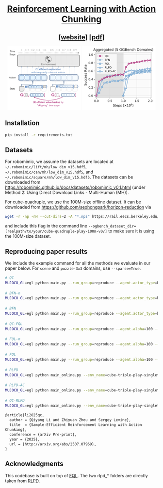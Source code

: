 <div align="center">

# [Reinforcement Learning with Action Chunking](https://arxiv.org/abs/2507.07969)

## [[website](https://colinqiyangli.github.io/qc/)]      [[pdf](https://arxiv.org/pdf/2507.07969)]

</div>

<p align="center">
  <img alt="teaser figure" src="./assets/teaser.png" width="48%">
  <img alt="aggregated results" src="./assets/agg.png" width="48%">
</p>


## Installation
```bash
pip install -r requirements.txt
```


## Datasets
For robomimic, we assume the datasets are located at `~/.robomimic/lift/mh/low_dim_v15.hdf5`, `~/.robomimic/can/mh/low_dim_v15.hdf5`, and `~/.robomimic/square/mh/low_dim_v15.hdf5`. The datasets can be downloaded from https://robomimic.github.io/docs/datasets/robomimic_v0.1.html (under Method 2: Using Direct Download Links - Multi-Human (MH)).

For cube-quadruple, we use the 100M-size offline dataset. It can be downloaded from https://github.com/seohongpark/horizon-reduction via
```bash
wget -r -np -nH --cut-dirs=2 -A "*.npz" https://rail.eecs.berkeley.edu/datasets/ogbench/cube-quadruple-play-100m-v0/
```
and include this flag in the command line `--ogbench_dataset_dir=[realpath/to/your/cube-quadruple-play-100m-v0/]` to make sure it is using the 100M-size dataset.

## Reproducing paper results

We include the example command for all the methods we evaluate in our paper below. For `scene` and `puzzle-3x3` domains, use `--sparse=True`. 

```bash
# QC
MUJOCO_GL=egl python main.py --run_group=reproduce --agent.actor_type=best-of-n --agent.actor_num_samples=32 --env_name=cube-triple-play-singletask-task2-v0 --sparse=False --horizon_length=5

# BFN-n
MUJOCO_GL=egl python main.py --run_group=reproduce --agent.actor_type=best-of-n --agent.actor_num_samples=4 --env_name=cube-triple-play-singletask-task2-v0 --sparse=False --horizon_length=5 --agent.action_chunking=False

# BFN
MUJOCO_GL=egl python main.py --run_group=reproduce --agent.actor_type=best-of-n --agent.actor_num_samples=4 --env_name=cube-triple-play-singletask-task2-v0 --sparse=False --horizon_length=1

# QC-FQL
MUJOCO_GL=egl python main.py --run_group=reproduce --agent.alpha=100 --env_name=cube-triple-play-singletask-task2-v0 --sparse=False --horizon_length=5

# FQL-n
MUJOCO_GL=egl python main.py --run_group=reproduce --agent.alpha=100 --env_name=cube-triple-play-singletask-task2-v0 --sparse=False --horizon_length=5 --agent.action_chunking=False

# FQL
MUJOCO_GL=egl python main.py --run_group=reproduce --agent.alpha=100 --env_name=cube-triple-play-singletask-task2-v0 --sparse=False --horizon_length=1

# RLPD
MUJOCO_GL=egl python main_online.py --env_name=cube-triple-play-singletask-task2-v0 --sparse=False --horizon_length=1 

# RLPD-AC
MUJOCO_GL=egl python main_online.py --env_name=cube-triple-play-singletask-task2-v0 --sparse=False --horizon_length=5

# QC-RLPD
MUJOCO_GL=egl python main_online.py --env_name=cube-triple-play-singletask-task2-v0 --sparse=False --horizon_length=5 --agent.bc_alpha=0.01
```

```
@article{li2025qc,
  author = {Qiyang Li and Zhiyuan Zhou and Sergey Levine},
  title  = {Sample-Efficient Reinforcement Learning with Action Chunking},
  conference = {arXiv Pre-print},
  year = {2025},
  url = {http://arxiv.org/abs/2507.07969},
}
```

## Acknowledgments
This codebase is built on top of [FQL](https://github.com/seohongpark/fql). The two rlpd_* folders are directly taken from [RLPD](https://github.com/ikostrikov/rlpd).
